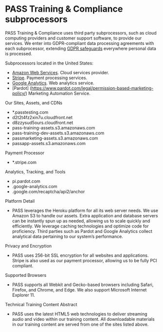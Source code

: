 # PASS Training & Compliance subprocessors

PASS Training & Compliance uses third party subprocessors, such as cloud computing providers and customer support software, to provide our services. We enter into GDPR-compliant data processing agreements with each subprocessor, extending [GDPR safeguards](/privacy/gdpr.md) everywhere personal data is processed.

Subprocessors located in the United States:
* [Amazon Web Services](https://aws.amazon.com/compliance/gdpr-center/). Cloud services provider.
* [Stripe](https://stripe.com/privacy). Payment processing services.
* [Google Analytics](https://privacy.google.com/businesses/compliance/#!?modal_active=none). Web analytics service.
* [Pardot] (https://www.pardot.com/legal/permission-based-marketing-policy/) Marketing Automation Service.

Our Sites, Assets, and CDNs
* *.passtesting.com
* d2t2t4fz2xin7u.cloudfront.net
* d8zzysud5ours.cloudfront.net
* pass-training-assets.s3.amazonaws.com
* pass-training-dev-assets.s3.amazonaws.com
* passmarketing-assets.s3.amazonaws.com
* passapp-assets.s3.amazonaws.com

Payment Processor
* *.stripe.com

Analytics, Tracking, and Tools
*  pi.pardot.com
* .google-analytics.com
* .google.com/recaptcha/api2/anchor

Platform Detail
* PASS leverages the Heroku platform for all its web server needs. We use Amazon S3 to handle our assets. Extra application and database servers can be instantly spun up as needed, allowing us to scale quickly and efficiently. We leverage caching technologies and optimize code for proficiency. Third parties such as Pardot and Google Analytics collect analytical data pertaining to our system’s performance.

Privacy and Encryption
* PASS uses 256-bit SSL encryption for all websites and applications. Stripe is also used as our payment processor, allowing us to be fully PCI compliant.

Supported Browsers
* PASS supports all Webkit and Gecko-based browsers including Safari, Firefox, and Chrome, and Edge. We also support Microsoft Internet Explorer 11.

Technical Training Content Abstract
* PASS uses the latest HTML5 web technologies to deliver streaming audio and video within our training content. All downloadable materials in our training content are served from one of the sites listed above.
